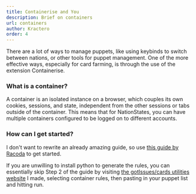 ```yaml
---
title: Containerise and You
description: Brief on containers
url: containers
author: Kractero
order: 4
---
```

There are a lot of ways to manage puppets, like using keybinds to switch between nations, or other tools for puppet management. One of the more effective ways, especially for card farming, is through the use of the extension Containerise.

### What is a container?
A container is an isolated instance on a browser, which couples its own cookies, sessions, and state, independent from the other sessions or tabs outside of the container. This means that for NationStates, you can have multiple containers configured to be logged on to different accounts.

### How can I get started?
I don't want to rewrite an already amazing guide, so use <a href="https://www.nationstates.net/page=dispatch/id=1383002" rel="noopener noreferrer" target="_blank">this guide by Racoda</a> to get started.

If you are unwilling to install python to generate the rules, you can essentially skip Step 2 of the guide by visiting <a href="https://kractero.github.io/gi-browser/" rel="noopener noreferrer" target="_blank">the gotIssues/cards utilities website</a> I made, selecting container rules, then pasting in your puppet list and hitting run.
